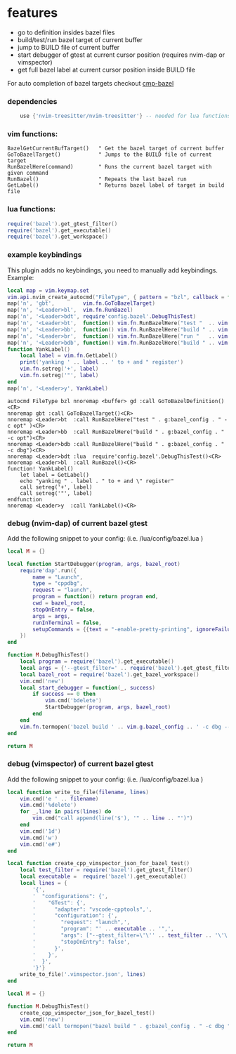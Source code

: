 # features
 - go to definition insides bazel files
 - build/test/run bazel target of current buffer
 - jump to BUILD file of current buffer
 - start debugger of gtest at current cursor position (requires nvim-dap or vimspector)
 - get full bazel label at current cursor position inside BUILD file
 
 For auto completion of bazel targets checkout [cmp-bazel](https://github.com/alexander-born/cmp-bazel)

### dependencies
```lua
    use {'nvim-treesitter/nvim-treesitter'} -- needed for lua functions (debugging bazel gtests)
```


### vim functions:
```viml
BazelGetCurrentBufTarget()   " Get the bazel target of current buffer
GoToBazelTarget()            " Jumps to the BUILD file of current target
RunBazelHere(command)        " Runs the current bazel target with given command
RunBazel()                   " Repeats the last bazel run
GetLabel()                   " Returns bazel label of target in build file
```

### lua functions:
```lua
require('bazel').get_gtest_filter()
require('bazel').get_executable()
require('bazel').get_workspace()
```

### example keybindings
This plugin adds no keybindings, you need to manually add keybindings. Example:
```lua
local map = vim.keymap.set
vim.api.nvim_create_autocmd("FileType", { pattern = "bzl", callback = function() map('n', 'gd', vim.fn.GoToBazelDefinition, { buffer = 0 }) end })
map('n', 'gbt',         vim.fn.GoToBazelTarget)
map('n', '<Leader>bl',  vim.fn.RunBazel)
map('n', '<Leader>bdt', require'config.bazel'.DebugThisTest)
map('n', '<Leader>bt',  function() vim.fn.RunBazelHere("test "  .. vim.g.bazel_config .. " -c opt") end)
map('n', '<Leader>bb',  function() vim.fn.RunBazelHere("build " .. vim.g.bazel_config .. " -c opt") end)
map('n', '<Leader>br',  function() vim.fn.RunBazelHere("run "   .. vim.g.bazel_config .. " -c opt") end)
map('n', '<Leader>bdb', function() vim.fn.RunBazelHere("build " .. vim.g.bazel_config .. " -c dbg") end)
function YankLabel()
    local label = vim.fn.GetLabel()
    print('yanking ' .. label .. ' to + and " register')
    vim.fn.setreg('+', label)
    vim.fn.setreg('"', label)
end
map('n', '<Leader>y', YankLabel)
```

```viml
autocmd FileType bzl nnoremap <buffer> gd :call GoToBazelDefinition()<CR>
nnoremap gbt :call GoToBazelTarget()<CR>
nnoremap <Leader>bt  :call RunBazelHere("test " . g:bazel_config . " -c opt" )<CR>
nnoremap <Leader>bb  :call RunBazelHere("build " . g:bazel_config . " -c opt")<CR>
nnoremap <Leader>bdb :call RunBazelHere("build " . g:bazel_config . " -c dbg")<CR>
nnoremap <Leader>bdt :lua  require'config.bazel'.DebugThisTest()<CR>
nnoremap <Leader>bl  :call RunBazel()<CR>
function! YankLabel()
    let label = GetLabel()
    echo "yanking " . label . " to + and \" register"
    call setreg('+', label)
    call setreg('"', label)
endfunction
nnoremap <Leader>y  :call YankLabel()<CR>

```

### debug (nvim-dap) of current bazel gtest
Add the following snippet to your config: (i.e. /lua/config/bazel.lua )

```lua
local M = {}

local function StartDebugger(program, args, bazel_root)
    require'dap'.run({
        name = "Launch",
        type = "cppdbg",
        request = "launch",
        program = function() return program end,
        cwd = bazel_root,
        stopOnEntry = false,
        args = args,
        runInTerminal = false,
        setupCommands = {{text = "-enable-pretty-printing", ignoreFailures = true}},
    })
end

function M.DebugThisTest()
    local program = require('bazel').get_executable()
    local args = {'--gtest_filter=' .. require('bazel').get_gtest_filter()}
    local bazel_root = require('bazel').get_bazel_workspace()
    vim.cmd('new')
    local start_debugger = function(_, success)
        if success == 0 then
            vim.cmd('bdelete')
            StartDebugger(program, args, bazel_root)
        end
    end
    vim.fn.termopen('bazel build ' .. vim.g.bazel_config .. ' -c dbg --cxxopt=-O0 ' .. vim.g.current_bazel_target, {on_exit = start_debugger, cwd = bazel_root })
end

return M
```

### debug (vimspector) of current bazel gtest

Add the following snippet to your config: (i.e. /lua/config/bazel.lua )

```lua
local function write_to_file(filename, lines)
    vim.cmd('e ' .. filename)
    vim.cmd('%delete')
    for _,line in pairs(lines) do
        vim.cmd("call append(line('$'), '" .. line .. "')")
    end
    vim.cmd('1d')
    vim.cmd('w')
    vim.cmd('e#')
end

local function create_cpp_vimspector_json_for_bazel_test()
    local test_filter = require('bazel').get_gtest_filter()
    local executable =  require('bazel').get_executable()
    local lines = {
        '{',
        '  "configurations": {',
        '    "GTest": {',
        '      "adapter": "vscode-cpptools",',
        '      "configuration": {',
        '        "request": "launch",',
        '        "program": "' .. executable .. '",',
        '        "args": ["--gtest_filter=\'\'' .. test_filter .. '\'\'"],',
        '        "stopOnEntry": false',
        '      }',
        '    }',
        '  }',
        '}'}
    write_to_file('.vimspector.json', lines)
end

local M = {}

function M.DebugThisTest()
    create_cpp_vimspector_json_for_bazel_test()
    vim.cmd('new')
    vim.cmd('call termopen("bazel build " . g:bazel_config . " -c dbg " . g:current_bazel_target, {"on_exit": "StartVimspector"})')
end

return M
```

